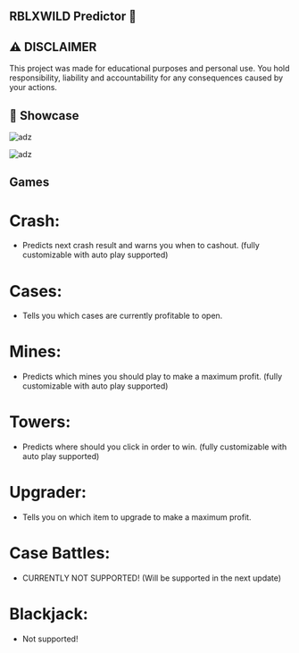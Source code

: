 

## RBLXWILD Predictor 👑

## ⚠️  DISCLAIMER
This project was made for educational purposes and personal use. You hold responsibility, liability and accountability for any consequences caused by your actions.

## 📌  Showcase

![adz](https://i.postimg.cc/fLS683gm/DMxFi0I.png)

![adz](https://i.postimg.cc/zvV3tkYp/NHAdWFX.png)

## Games

# Crash:

- Predicts next crash result and warns you when to cashout. (fully customizable with auto play supported)

# Cases:

- Tells you which cases are currently profitable to open.

# Mines:

- Predicts which mines you should play to make a maximum profit. (fully customizable with auto play supported)

# Towers:

- Predicts where should you click in order to win. (fully customizable with auto play supported)

# Upgrader:

- Tells you on which item to upgrade to make a maximum profit.

# Case Battles:

- CURRENTLY NOT SUPPORTED! (Will be supported in the next update)

# Blackjack:

- Not supported!
